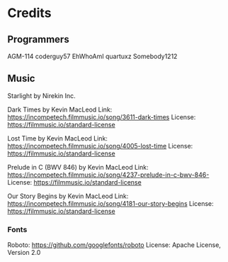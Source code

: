 # Credits


## Programmers
AGM-114
coderguy57
EhWhoAmI
quartuxz
Somebody1212


## Music
Starlight by Nirekin Inc.


Dark Times by Kevin MacLeod
Link: https://incompetech.filmmusic.io/song/3611-dark-times
License: https://filmmusic.io/standard-license


Lost Time by Kevin MacLeod
Link: https://incompetech.filmmusic.io/song/4005-lost-time
License: https://filmmusic.io/standard-license


Prelude in C (BWV 846) by Kevin MacLeod
Link: https://incompetech.filmmusic.io/song/4237-prelude-in-c-bwv-846-
License: https://filmmusic.io/standard-license


Our Story Begins by Kevin MacLeod
Link: https://incompetech.filmmusic.io/song/4181-our-story-begins
License: https://filmmusic.io/standard-license

### Fonts
Roboto: https://github.com/googlefonts/roboto
License: Apache License, Version 2.0

<!-- Auto-update: 2025-10-16T11:42:32.250149 -->

<!-- Auto-update: 2025-10-19T09:20:38.573637 -->
